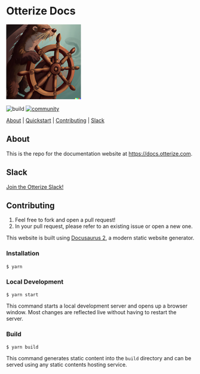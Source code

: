 # Otterize Docs

![Otter Manning Helm](./otterhelm.png)


![build](https://github.com/otterize/docs/actions/workflows/deploy.yml/badge.svg)
[![community](https://img.shields.io/badge/slack-Otterize_Slack-orange.svg?logo=slack)](https://join.slack.com/t/otterizeworkspace/shared_invite/zt-1fnbnl1lf-ub6wler4QrW6ZzIn2U9x1A)

[About](#about) | [Quickstart](https://docs.otterize.com/documentation/quick-tutorials/network-mapper) | [Contributing](#contributing) | [Slack](#slack)

## About

This is the repo for the documentation website at https://docs.otterize.com.

## Slack
[Join the Otterize Slack!](https://join.slack.com/t/otterizeworkspace/shared_invite/zt-1fnbnl1lf-ub6wler4QrW6ZzIn2U9x1A)


## Contributing
1. Feel free to fork and open a pull request!
2. In your pull request, please refer to an existing issue or open a new one.

This website is built using [Docusaurus 2](https://docusaurus.io/), a modern static website generator.

### Installation

```
$ yarn
```

### Local Development

```
$ yarn start
```

This command starts a local development server and opens up a browser window. Most changes are reflected live without having to restart the server.

### Build

```
$ yarn build
```

This command generates static content into the `build` directory and can be served using any static contents hosting service.
